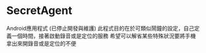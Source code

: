 # SecretAgent
Android應用程式 (已停止開發與維護)
此程式目的在於可類似鬧鐘的設定，自己定義一個時間，接著啟動錄音或是定位的服務
希望可以解省某些特殊狀況要將手機拿出來開錄音或是定位的不便
